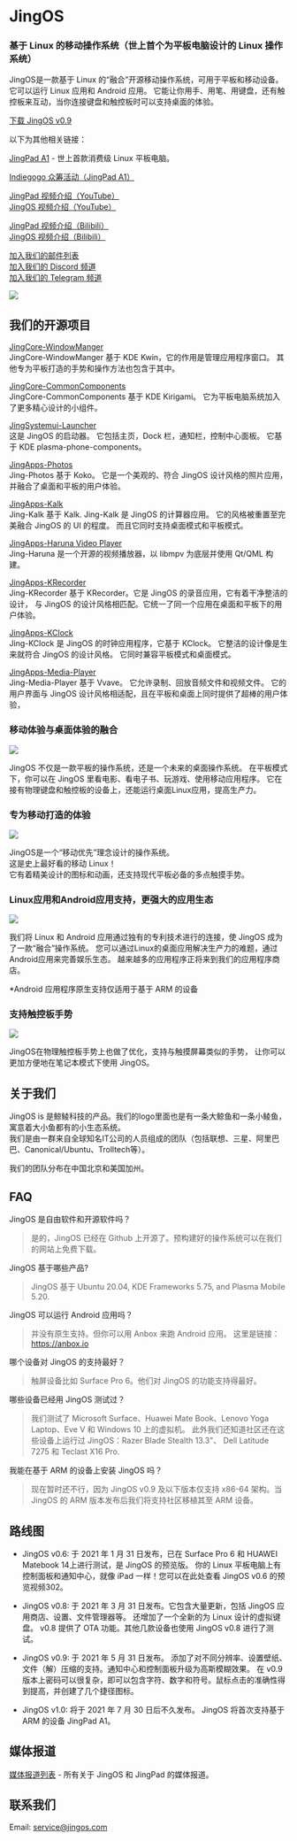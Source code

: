 # JingOS
### 基于 Linux 的移动操作系统（世上首个为平板电脑设计的 Linux 操作系统）

JingOS是一款基于 Linux 的“融合”开源移动操作系统，可用于平板和移动设备。
它可以运行 Linux 应用和 Android 应用。
它能让你用手、用笔、用键盘，还有触控板来互动，当你连接键盘和触控板时可以支持桌面的体验。

[下载 JingOS v0.9](https://jingos.feishu.cn/docs/doccnFhsqYIUT2ozejeOlfvMfsf)

以下为其他相关链接：

[JingPad A1](https://en.jingos.com/jingpad-a1/) - 世上首款消费级 Linux 平板电脑。

[Indiegogo 众筹活动（JingPad A1）](https://www.indiegogo.com/projects/jingpad-world-s-first-linux-based-tablet/coming_soon/x/26085983)

[JingPad 视频介绍（YouTube）](https://www.youtube.com/watch?v=rZugAfhWkPA)\
[JingOS 视频介绍（YouTube）](https://www.youtube.com/watch?v=3E0ADUIiFzA)

[JingPad 视频介绍（Bilibili）](https://www.bilibili.com/video/BV1zf4y1s7H2)\
[JingOS 视频介绍（Bilibili）](https://www.bilibili.com/video/BV1Za4y1n7pY)

[加入我们的邮件列表](http://hk.mikecrm.com/pg5E05S)\
[加入我们的 Discord 频道](https://discord.gg/xEwDGW7RnJ)\
[加入我们的 Telegram 频道](https://t.me/JingOS_Linux)


![](https://en-cdn.jingos.com/wp-content/uploads/brizy/143/assets/images/iW=667&iH=438&oX=0&oY=2&cW=667&cH=435/Lark20201228-151833.png)

## 我们的开源项目

[JingCore-WindowManger](https://github.com/JingOS-team/jing-kwin)\
JingCore-WindowManger 基于 KDE Kwin，它的作用是管理应用程序窗口。
其他专为平板打造的手势和操作方法也包含于其中。

[JingCore-CommonComponents](https://github.com/JingOS-team/jing-kirigami)\
JingCore-CommonComponents 基于 KDE Kirigami。 它为平板电脑系统加入了更多精心设计的小组件。
  
[JingSystemui-Launcher](https://github.com/JingOS-team/jing-plasma-phone-components)\
这是 JingOS 的启动器。 它包括主页，Dock 栏，通知栏，控制中心面板。
它基于 KDE plasma-phone-components。

[JingApps-Photos](https://www.youtube.com/watch?v=3E0ADUIiFzA)\
Jing-Photos 基于 Koko。 它是一个美观的、符合 JingOS 设计风格的照片应用，
并融合了桌面和平板的用户体验。
  
[JingApps-Kalk](https://github.com/JingOS-team/jing-kalk)\
Jing-Kalk 基于 Kalk. Jing-Kalk 是 JingOS 的计算器应用。 它的风格被重置至完美融合 JingOS 的 UI 的程度。
而且它同时支持桌面模式和平板模式。
  
[JingApps-Haruna Video Player](https://github.com/JingOS-team/jing-haruna)\
Jing-Haruna 是一个开源的视频播放器，以 libmpv 为底层并使用 Qt/QML 构建。

[JingApps-KRecorder](https://github.com/JingOS-team/jing-krecorder)\
Jing-KRecorder 基于 KRecorder。它是 JingOS 的录音应用，它有着干净整洁的设计，
与 JingOS 的设计风格相匹配。它统一了同一个应用在桌面和平板下的用户体验。

[JingApps-KClock](https://github.com/JingOS-team/jing-kclock)\
Jing-KClock 是 JingOS 的时钟应用程序，它基于 KClock。 它整洁的设计像是生来就符合 JingOS 的设计风格。
它同时兼容平板模式和桌面模式。

[JingApps-Media-Player](https://github.com/JingOS-team/jing-media-player)\
Jing-Media-Player 基于 Vvave。 它允许录制、回放音频文件和视频文件。
它的用户界面与 JingOS 设计风格相适配，且在平板和桌面上同时提供了超棒的用户体验，

### 移动体验与桌面体验的融合

![](https://en-cdn.jingos.com/wp-content/uploads/brizy/3730/assets/images/iW=2006&iH=1254&oX=0&oY=0&cW=2006&cH=1254/os-2@2x.jpg)

JingOS 不仅是一款平板的操作系统，还是一个未来的桌面操作系统。
在平板模式下，你可以在 JingOS 里看电影、看电子书、玩游戏、使用移动应用程序。
它在接有物理键盘和触控板的设备上，还能运行桌面Linux应用，提高生产力。

### 专为移动打造的体验

![](https://en-cdn.jingos.com/wp-content/uploads/brizy/3730/assets/images/iW=2212&iH=1552&oX=0&oY=0&cW=2212&cH=1552/os-4@2x.jpg)

JingOS是一个“移动优先”理念设计的操作系统。\
这是史上最好看的移动 Linux！\
它有着精美设计的图标和动画，还支持现代平板必备的多点触摸手势。

### Linux应用和Android应用支持，更强大的应用生态

![](https://en-cdn.jingos.com/wp-content/uploads/brizy/3730/assets/images/iW=2280&iH=820&oX=0&oY=0&cW=2280&cH=820/a1-10@2x.jpg)

我们将 Linux 和 Android 应用通过独有的专利技术进行的连接，使 JingOS 成为了一款“融合”操作系统。
您可以通过Linux的桌面应用解决生产力的难题，通过Android应用来完善娱乐生态。
越来越多的应用程序正将来到我们的应用程序商店。

*Android 应用程序原生支持仅适用于基于 ARM 的设备

### 支持触控板手势

![](https://en-cdn.jingos.com/wp-content/uploads/2021/01/05-2.gif)

JingOS在物理触控板手势上也做了优化，支持与触摸屏幕类似的手势，
让你可以更加方便地在笔记本模式下使用 JingOS。

## 关于我们

JingOS is 是鲸鲮科技的产品。我们的logo里面也是有一条大鲸鱼和一条小鲮鱼，寓意着大小鱼都有的小生态系统。\
我们是由一群来自全球知名IT公司的人员组成的团队（包括联想、三星、阿里巴巴、Canonical/Ubuntu、Trolltech等）。

我们的团队分布在中国北京和美国加州。

## FAQ

JingOS 是自由软件和开源软件吗？

> 是的，JingOS 已经在 Github 上开源了。预构建好的操作系统可以在我们的网站上免费下载。

JingOS 基于哪些产品?

> JingOS 基于 Ubuntu 20.04, KDE Frameworks 5.75, and Plasma Mobile 5.20. <!--我们将会迁移 Plasma Mobile 框架
  至 JDE (Jing Desktop Environment) 在今年的晚些时候。-->

<!--What’s the roadmap of JingOS?

> I posted about Roadmap v1.0 of JingOS 90 in January. I will update the roadmap
  every quarter.

If JingOS is a tablet OS, does it require apps to respect the life cycle, like
what happens when suspended? How does it manage permission? Is there a
permission system like iOS? Are the apps sandboxed? If it can just run Linux
apps, how would they respect life cycle, permission, and stuff? Will you use
snap/flatpak for the permissions system?

> Life-cycle management API will come with JingOS v0.8 in March, apps designed
  for JingOS can be suspended like any other tablet OSs. The permission system
  and app sandbox are still in discussion, not decided yet.

Compared to other Linux distros, is JingOS optimized for tablet only in the UI /
specialized apps, or are there performance tweaks/features as well. Is it
basically like a gnome / KDE but with a tablet first focussed, or are there any
“lower-level” differences? What kind of lower-level differences? Drivers?
Performance enhancements? What will it help Linux do on tablets especially?

> JingOS v0.6 is mostly optimized only in the UI and specialized apps. But
  JingOS v0.8 would have lots of lower differences, like performance
  enhancements.

Do apps have to be created for JingOS to work well? Could I use Spotify or
Discord apps on it, or would there need to be JingOS versions first? JingOS just
run normal Linux apps, right? So we should be able to build and run Flutter
desktop apps on it? Will JingOS support android apps? To fill the gap with
missing popular apps.

> Linux apps (.deb, etc.) can run in JingOS well. You can run Android apps in
  the JingOS ARM version after v1.0 in June.-->
  
JingOS 可以运行 Android 应用吗？
> 并没有原生支持。但你可以用 Anbox 来跑 Android 应用。 这里是链接：https://anbox.io

哪个设备对 JingOS 的支持最好？
> 触屏设备比如 Surface Pro 6。他们对 JingOS 的功能支持得最好。

哪些设备已经用 JingOS 测试过？
> 我们测试了 Microsoft Surface、Huawei Mate Book、Lenovo Yoga Laptop、Eve V 和 Windows 10 上的虚拟机。 此外我们还知道社区还在这些设备上运行过 JingOS：Razer Blade Stealth 13.3"、 Dell Latitude 7275 和 Teclast X16 Pro.

我能在基于 ARM 的设备上安装 JingOS 吗？
> 现在暂时还不行，因为 JingOS v0.9 及以下版本仅支持 x86-64 架构。当 JingOS 的 ARM 版本发布后我们将支持社区移植其至 ARM 设备。

## 路线图

* JingOS v0.6: 于 2021 年 1 月 31 日发布，已在 Surface Pro 6 和 HUAWEI Matebook 14上进行测试，是 JingOS 的预览版。
  你的 Linux 平板电脑上有控制面板和通知中心，就像 iPad 一样！您可以在此处查看 JingOS v0.6 的预览视频302。
  
* JingOS v0.8: 于 2021 年 3 月 31 日发布。它包含大量更新，包括 JingOS 应用商店、设置、文件管理器等。
  还增加了一个全新的为 Linux 设计的虚拟键盘。 v0.8 提供了 OTA 功能。其他几款设备也使用 JingOS v0.8 进行了测试。
  
* JingOS v0.9: 于 2021 年 5 月 31 日发布。 添加了对不同分辨率、设置壁纸、文件（解）压缩的支持。通知中心和控制面板升级为高斯模糊效果。
  在 v0.9 版本上密码可以很复杂，即可以包含字符、数字和符号。鼠标点击的准确性得到提高，并创建了几个捷径图标。

* JingOS v1.0: 将于 2021 年 7 月 30 日后不久发布。 JingOS 将首次支持基于 ARM 的设备 JingPad A1。
<!--
#### We will release updates every month after June.

### About open-sourcing:

> JingOS is based on Ubuntu 20.04, KDE v5.75, Plasma Mobile 5.20. We will
  replace the framework from Plasma Mobile to JDE (Jing Desktop Environment)
  later this year.
-->
## 媒体报道

[媒体报道列表](https://jingos.feishu.cn/sheets/shtcnTr6q3mmLsQyTSg99KRVMGc) -
所有关于 JingOS 和 JingPad 的媒体报道。

## 联系我们

Email: service@jingos.com
